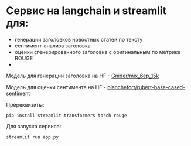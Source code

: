 # Сервис на langchain и streamlit для:
- генерации заголовков новостных статей по тексту
- сентимент-анализа заголовка
- оценки сгенерированного заголовка с оригинальным по метрике ROUGE
- 
Модель для генерации заголовка на HF - [Gnider/mix_6ep_15k]([url](https://huggingface.co/Gnider/mix_6ep_15k))

Модель для оценки сентимента на HF - [blanchefort/rubert-base-cased-sentiment]([url](https://huggingface.co/blanchefort/rubert-base-cased-sentiment))

Пререквизиты:
```
pip install streamlit transformers torch rouge
```

Для запуска сервиса:
```
streamlit run app.py
```
